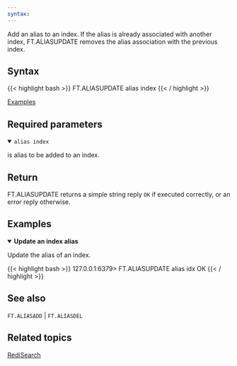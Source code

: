 ```yaml
---
syntax: 
---
```


Add an alias to an index. If the alias is already associated with another
index, FT.ALIASUPDATE removes the alias association with the previous index.

## Syntax

{{< highlight bash >}}
FT.ALIASUPDATE alias index
{{< / highlight >}}

[Examples](#examples)

## Required parameters

<details open>
<summary><code>alias index</code></summary>

is alias to be added to an index.
</details>

## Return

FT.ALIASUPDATE returns a simple string reply `OK` if executed correctly, or an error reply otherwise.

## Examples

<details open>
<summary><b>Update an index alias</b></summary>

Update the alias of an index.

{{< highlight bash >}}
127.0.0.1:6379> FT.ALIASUPDATE alias idx
OK
{{< / highlight >}}

## See also

`FT.ALIASADD` | `FT.ALIASDEL` 

## Related topics

[RediSearch](/docs/stack/search)
